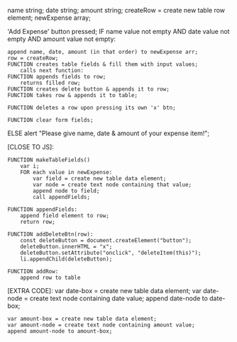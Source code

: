 name string;
date string;
amount string;
createRow = create new table row element;
newExpense array;

'Add Expense' button pressed;
IF name value not empty AND date value not empty AND amount value not empty:

    append name, date, amount (in that order) to newExpense arr;
    row = createRow;
    FUNCTION creates table fields & fill them with input values;
        calls next function:
    FUNCTION appends fields to row;
        returns filled row;
    FUNCTION creates delete button & appends it to row;
    FUNCTION takes row & appends it to table;

    FUNCTION deletes a row upon pressing its own 'x' btn;

    FUNCTION clear form fields;

ELSE
    alert "Please give name, date & amount of your expense item!";




[CLOSE TO JS]:

    FUNCTION makeTableFields()
        var i;
        FOR each value in newExpense:
            var field = create new table data element;
            var node = create text node containing that value;
            append node to field;
            call appendFields;
    
    FUNCTION appendFields:
        append field element to row;
        return row;
    
    FUNCTION addDeleteBtn(row):
        const deleteButton = document.createElement("button");
        deleteButton.innerHTML = "x";
        deleteButton.setAttribute("onclick", "deleteItem(this)");
        li.appendChild(deleteButton);

    FUNCTION addRow:
        append row to table
    








[EXTRA CODE]:
var date-box = create new table data element;
    var date-node = create text node containing date value;
    append date-node to date-box;

    var amount-box = create new table data element;
    var amount-node = create text node containing amount value;
    append amount-node to amount-box;